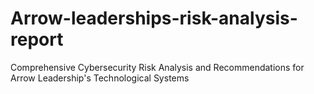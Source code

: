 # Arrow-leaderships-risk-analysis-report
Comprehensive Cybersecurity Risk Analysis and Recommendations for Arrow Leadership's Technological Systems
